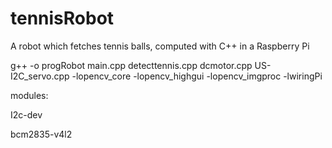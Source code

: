 # tennisRobot
A robot which fetches tennis balls, computed with C++ in a Raspberry Pi


g++ -o progRobot main.cpp detecttennis.cpp dcmotor.cpp US-I2C_servo.cpp -lopencv_core -lopencv_highgui -lopencv_imgproc -lwiringPi

modules:

I2c-dev

bcm2835-v4l2
